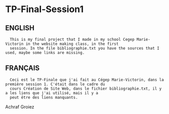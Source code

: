 # TP-Final-Session1
## ENGLISH
      This is my final project that I made in my school Cegep Marie-Victorin in the website making class, in the first 
      session. In the file bibliographie.txt you have the sources that I used, maybe some links are missing.

## FRANÇAIS
      Ceci est le TP-Finale que j'ai fait au Cégep Marie-Victorin, dans la première session 1. C'était dans le cadre du 
      cours Création de Site Web, dans le fichier bibliographie.txt, il y a les liens que j'ai utilisé, mais il y a 
      peut être des liens manquants.

Achraf Groiez
